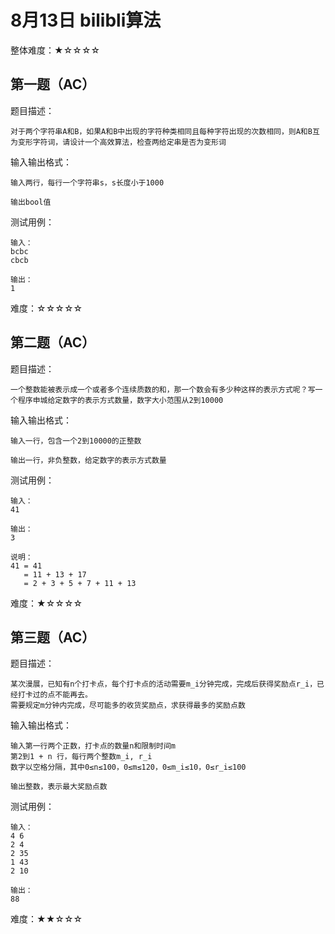 # 8月13日 bilibli算法

整体难度：★☆☆☆☆

## 第一题（AC）

题目描述：

    对于两个字符串A和B，如果A和B中出现的字符种类相同且每种字符出现的次数相同，则A和B互为变形字符词，请设计一个高效算法，检查两给定串是否为变形词

输入输出格式：

    输入两行，每行一个字符串s，s长度小于1000

    输出bool值

测试用例：

    输入：
    bcbc
    cbcb

    输出：
    1



难度：☆☆☆☆☆

## 第二题（AC）

题目描述：

    一个整数能被表示成一个或者多个连续质数的和，那一个数会有多少种这样的表示方式呢？写一个程序申城给定数字的表示方式数量，数字大小范围从2到10000

输入输出格式：

    输入一行，包含一个2到10000的正整数

    输出一行，非负整数，给定数字的表示方式数量

测试用例：

    输入：
    41

    输出：
    3

    说明：
    41 = 41
       = 11 + 13 + 17
       = 2 + 3 + 5 + 7 + 11 + 13


难度：★☆☆☆☆

## 第三题（AC）

题目描述：

    某次漫展，已知有n个打卡点，每个打卡点的活动需要m_i分钟完成，完成后获得奖励点r_i，已经打卡过的点不能再去。
    需要规定m分钟内完成，尽可能多的收货奖励点，求获得最多的奖励点数

输入输出格式：

    输入第一行两个正数，打卡点的数量n和限制时间m
    第2到1 + n 行，每行两个整数m_i, r_i
    数字以空格分隔，其中0≤n≤100，0≤m≤120，0≤m_i≤10，0≤r_i≤100

    输出整数，表示最大奖励点数

测试用例：

    输入：
    4 6
    2 4
    2 35
    1 43
    2 10

    输出：
    88


难度：★★☆☆☆
